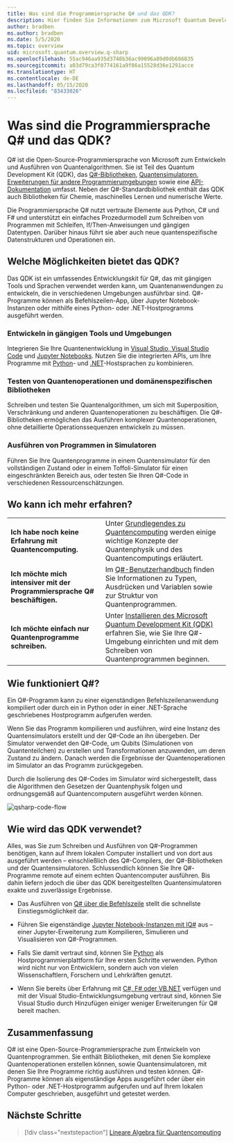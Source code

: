 ```yaml
---
title: Was sind die Programmiersprache Q# und das QDK?
description: Hier finden Sie Informationen zum Microsoft Quantum Development Kit, zur Programmiersprache Q# und zur Erstellung von Quantenprogrammen.
author: bradben
ms.author: bradben
ms.date: 5/5/2020
ms.topic: overview
uid: microsoft.quantum.overview.q-sharp
ms.openlocfilehash: 55ac946aa935d3748b36ac99096a89d0db686835
ms.sourcegitcommit: a03d79ca3f0774161a9f86a15528d36e1291acce
ms.translationtype: HT
ms.contentlocale: de-DE
ms.lasthandoff: 05/15/2020
ms.locfileid: "83433026"
---
```

# <a name="what-are-the-q-programming-language-and-qdk"></a>Was sind die Programmiersprache Q# und das QDK?

Q# ist die Open-Source-Programmiersprache von Microsoft zum Entwickeln und Ausführen von Quantenalgorithmen. Sie ist Teil des Quantum Development Kit (QDK), das [Q#-Bibliotheken](xref:microsoft.quantum.libraries), [Quantensimulatoren](xref:microsoft.quantum.machines), [Erweiterungen für andere Programmierumgebungen](xref:microsoft.quantum.install) sowie eine [API-Dokumentation](xref:microsoft.quantum.standardlibsintro) umfasst. Neben der Q#-Standardbibliothek enthält das QDK auch Bibliotheken für Chemie, maschinelles Lernen und numerische Werte.

Die Programmiersprache Q# nutzt vertraute Elemente aus Python, C# und F# und unterstützt ein einfaches Prozedurmodell zum Schreiben von Programmen mit Schleifen, If/Then-Anweisungen und gängigen Datentypen. Darüber hinaus führt sie aber auch neue quantenspezifische Datenstrukturen und Operationen ein.

## <a name="what-can-i-do-with-the-qdk"></a>Welche Möglichkeiten bietet das QDK?

Das QDK ist ein umfassendes Entwicklungskit für Q#, das mit gängigen Tools und Sprachen verwendet werden kann, um Quantenanwendungen zu entwickeln, die in verschiedenen Umgebungen ausführbar sind. Q#-Programme können als Befehlszeilen-App, über Jupyter Notebook-Instanzen oder mithilfe eines Python- oder .NET-Hostprogramms ausgeführt werden.

### <a name="develop-in-common-tools-and-environments"></a>Entwickeln in gängigen Tools und Umgebungen

Integrieren Sie Ihre Quantenentwicklung in [Visual Studio, Visual Studio Code](xref:microsoft.quantum.install.standalone) und [Jupyter Notebooks](xref:microsoft.quantum.install.jupyter). Nutzen Sie die integrierten APIs, um Ihre Programme mit [Python](xref:microsoft.quantum.install.python)- und [.NET](xref:microsoft.quantum.install.cs)-Hostsprachen zu kombinieren.

### <a name="try-quantum-operations-and-domain-specific-libraries"></a>Testen von Quantenoperationen und domänenspezifischen Bibliotheken

Schreiben und testen Sie Quantenalgorithmen, um sich mit Superposition, Verschränkung und anderen Quantenoperationen zu beschäftigen. Die Q#-Bibliotheken ermöglichen das Ausführen komplexer Quantenoperationen, ohne detaillierte Operationssequenzen entwickeln zu müssen.

### <a name="run-programs-in-simulators"></a>Ausführen von Programmen in Simulatoren

Führen Sie Ihre Quantenprogramme in einem Quantensimulator für den vollständigen Zustand oder in einem Toffoli-Simulator für einen eingeschränkten Bereich aus, oder testen Sie Ihren Q#-Code in verschiedenen Ressourcenschätzungen. 

## <a name="where-can-i-learn-more"></a>Wo kann ich mehr erfahren?

|||
| ---- | ---- |
| **Ich habe noch keine Erfahrung mit Quantencomputing.** | Unter [Grundlegendes zu Quantencomputing](xref:microsoft.quantum.overview.understanding) werden einige wichtige Konzepte der Quantenphysik und des Quantencomputings erläutert.|
| **Ich möchte mich intensiver mit der Programmiersprache Q# beschäftigen.** | Im [Q#-Benutzerhandbuch](xref:microsoft.quantum.guide) finden Sie Informationen zu Typen, Ausdrücken und Variablen sowie zur Struktur von Quantenprogrammen.|
| **Ich möchte einfach nur Quantenprogramme schreiben.** | Unter [Installieren des Microsoft Quantum Development Kit (QDK)](xref:microsoft.quantum.install) erfahren Sie, wie Sie Ihre Q#-Umgebung einrichten und mit dem Schreiben von Quantenprogrammen beginnen.|

## <a name="how-does-q-work"></a>Wie funktioniert Q#?

Ein Q#-Programm kann zu einer eigenständigen Befehlszeilenanwendung kompiliert oder durch ein in Python oder in einer .NET-Sprache geschriebenes Hostprogramm aufgerufen werden.

Wenn Sie das Programm kompilieren und ausführen, wird eine Instanz des Quantensimulators erstellt und der Q#-Code an ihn übergeben. Der Simulator verwendet den Q#-Code, um Qubits (Simulationen von Quantenteilchen) zu erstellen und Transformationen anzuwenden, um deren Zustand zu ändern. Danach werden die Ergebnisse der Quantenoperationen im Simulator an das Programm zurückgegeben.  

Durch die Isolierung des Q#-Codes im Simulator wird sichergestellt, dass die Algorithmen den Gesetzen der Quantenphysik folgen und ordnungsgemäß auf Quantencomputern ausgeführt werden können.

![qsharp-code-flow](~/media/qsharp-code-flow.png)

## <a name="how-do-i-use-the-qdk"></a>Wie wird das QDK verwendet?

Alles, was Sie zum Schreiben und Ausführen von Q#-Programmen benötigen, kann auf Ihrem lokalen Computer installiert und von dort aus ausgeführt werden – einschließlich des Q#-Compilers, der Q#-Bibliotheken und der Quantensimulatoren. Schlussendlich können Sie Ihre Q#-Programme remote auf einem echten Quantencomputer ausführen. Bis dahin liefern jedoch die über das QDK bereitgestellten Quantensimulatoren exakte und zuverlässige Ergebnisse.

- Das Ausführen von [Q# über die Befehlszeile](xref:microsoft.quantum.install.standalone) stellt die schnellste Einstiegsmöglichkeit dar.

- Führen Sie eigenständige [Jupyter Notebook-Instanzen mit IQ#](xref:microsoft.quantum.install.jupyter) aus – einer Jupyter-Erweiterung zum Kompilieren, Simulieren und Visualisieren von Q#-Programmen.

- Falls Sie damit vertraut sind, können Sie [Python](xref:microsoft.quantum.install.python) als Hostprogrammierplattform für Ihre ersten Schritte verwenden. Python wird nicht nur von Entwicklern, sondern auch von vielen Wissenschaftlern, Forschern und Lehrkräften genutzt.

- Wenn Sie bereits über Erfahrung mit [C#, F# oder VB.NET](xref:microsoft.quantum.install.cs) verfügen und mit der Visual Studio-Entwicklungsumgebung vertraut sind, können Sie Visual Studio durch Hinzufügen einiger weniger Erweiterungen für Q# bereit machen.  

## <a name="summary"></a>Zusammenfassung

Q# ist eine Open-Source-Programmiersprache zum Entwickeln von Quantenprogrammen. Sie enthält Bibliotheken, mit denen Sie komplexe Quantenoperationen erstellen können, sowie Quantensimulatoren, mit denen Sie Ihre Programme richtig ausführen und testen können. Q#-Programme können als eigenständige Apps ausgeführt oder über ein Python- oder .NET-Hostprogramm aufgerufen und auf Ihrem lokalen Computer geschrieben, ausgeführt und getestet werden.

## <a name="next-steps"></a>Nächste Schritte

> [!div class="nextstepaction"]
> [Lineare Algebra für Quantencomputing](xref:microsoft.quantum.overview.algebra)
